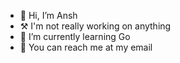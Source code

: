- 👋 Hi, I’m Ansh
- ⚒️ I'm not really working on anything
- 🚀 I’m currently learning Go
- 📧 You can reach me at my email

<!---
anshunderscore/anshunderscore is a ✨ special ✨ repository because its `README.md` (this file) appears on your GitHub profile.
You can click the Preview link to take a look at your changes.
--->
